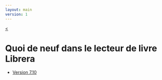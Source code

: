 ```yaml
---
layout: main
version: 1
---
```

[<](/wiki/fr)

# Quoi de neuf dans le lecteur de livre Librera

* [Version 7.10](/wiki/what-is-new/7.10/fr)


    
